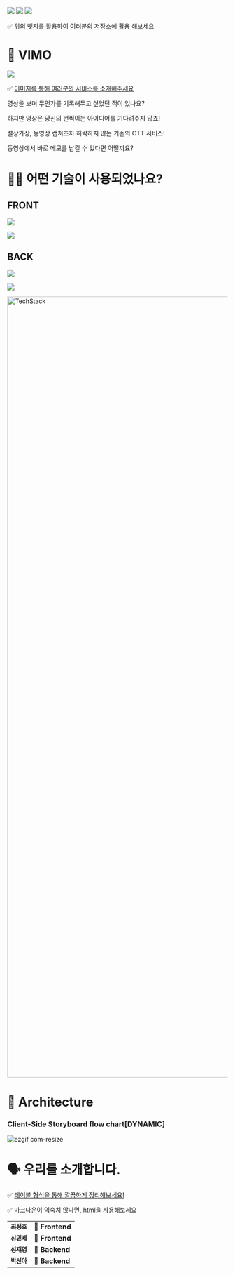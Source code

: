 ![](https://img.shields.io/badge/project-vimo-blue)
![](https://img.shields.io/badge/vimo-webservice-lightgrey)
<a href="https://gitmoji.carloscuesta.me">
  <img src="https://img.shields.io/badge/OTT-%E2%9D%A4%EF%B8%8F%E2%9C%8C%EF%B8%8F-yellow">
</a> 


✅ [위의 뱃지를 활용하여 여러분의 저장소에 활용 해보세요](https://github.com/badges/shields)

# 🚀 VIMO
<img src=https://ifh.cc/g/KWNrfV.png />

✅ [이미지를 통해 여러분의 서비스를 소개해주세요](https://worthpreading.tistory.com/83)

영상을 보며 무언가를 기록해두고 싶었던 적이 있나요?

하지만 영상은 당신의 번쩍이는 아이디어를 기다려주지 않죠!

설상가상, 동영상 캡쳐조차 허락하지 않는 기존의 OTT 서비스!

동영상에서 바로 메모를 남길 수 있다면 어떨까요?

# 🕵🏼 어떤 기술이 사용되었나요?

## FRONT
![](https://img.shields.io/badge/Front-react-blue)

![](https://img.shields.io/badge/Front-axios-blue)

## BACK
![](https://img.shields.io/badge/BACK-Node-3776AB?style=for-the-badge&logo=Node.js)

![](https://img.shields.io/badge/BACK-Express-092E20?style=for-the-badge)


<img width="1781" alt="TechStack" src="https://user-images.githubusercontent.com/48914716/89753542-b1149880-db13-11ea-9f00-d129920afd26.png">

# 🔨 Architecture

### Client-Side Storyboard flow chart[DYNAMIC]
![ezgif com-resize](https://ifh.cc/g/Nj2R1l.jpg)

# 🗣 우리를 소개합니다.

✅ [테이블 형식을 통해 깔끔하게 정리해보세요!](https://www.markdownguide.org/cheat-sheet/)

✅ [마크다운이 익숙치 않다면, html을 사용해보세요](https://www.w3schools.com/tags/tag_table.asp)
<table>
  <tbody>
    <tr>
      <td align="center">
        <a href="https://github.com/codeFabian">
          <sub>
            <b>최정호</b>
          </sub>
        </a>
        <br>
      </td>
      <td>
        <strong>🚩 Frontend</strong>
      </td>
    </tr>
     <tr>
      <td align="center">
        <a href="https://github.com/sokim1616">
          <sub>
            <b>신민제</b>
          </sub>
        </a>
        <br>
      </td>
      <td>
        <strong>🏁 Frontend</strong>
      </td>
    </tr>
      <td align="center">
        <a href="https://github.com/bombamong">
          <sub>
            <b>성재영</b>
          </sub>
        </a>
        <br>
      </td>
      <td>
        <strong>🚩 Backend</strong>
      </td>
    </tr>
    <tr>
      <td align="center">
        <a href="https://github.com/Kyung-Douhyun">
          <sub>
            <b>박선아</b>
          </sub>
        </a>
        <br>
      </td>
      <td>
        <strong>🏁 Backend</strong>
      </td>
    </tr>
    <tr>
  </tbody>
</table>
